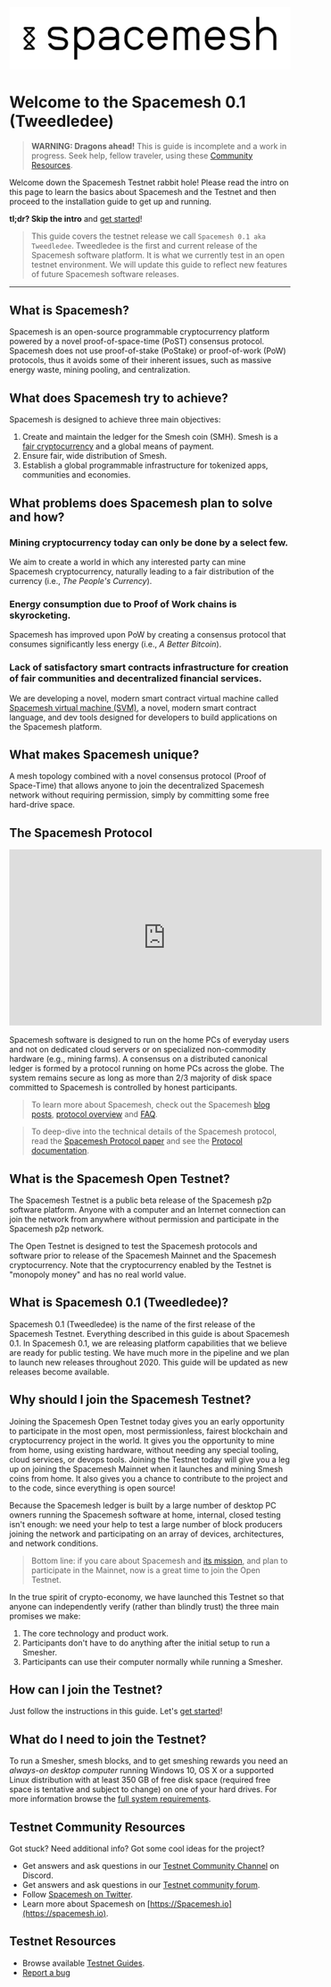 ![](/images/logo.png)

# Welcome to the Spacemesh 0.1 (Tweedledee)

> **WARNING: Dragons ahead!** This is guide is incomplete and a work in progress. Seek help, fellow traveler, using these [Community Resources](#testnet-community-resources).

Welcome down the Spacemesh Testnet rabbit hole! Please read the intro on this page to learn the basics about Spacemesh and the Testnet and then proceed to the installation guide to get up and running.

**tl;dr? Skip the intro** and [get started](guide/install.md)!

> This guide covers the testnet release we call `Spacemesh 0.1 aka Tweedledee`. Tweedledee is the first and current release of the Spacemesh software platform. It is what we currently test in an open testnet environment. We will update this guide to reflect new features of future Spacemesh software releases.

---

## What is Spacemesh?
Spacemesh is an open-source programmable cryptocurrency platform powered by a novel proof-of-space-time (PoST) consensus protocol. Spacemesh does not use proof-of-stake (PoStake) or proof-of-work (PoW) protocols, thus it avoids some of their inherent issues, such as massive energy waste, mining pooling, and centralization.

## What does Spacemesh try to achieve?
Spacemesh is designed to achieve three main objectives:
1. Create and maintain the ledger for the Smesh coin (SMH). Smesh is a [fair cryptocurrency](https://spacemesh.io/faq/#lowbarriertoentry) and a global means of payment.
2. Ensure fair, wide distribution of Smesh.
3. Establish a global programmable infrastructure for tokenized apps, communities and economies.

## What problems does Spacemesh plan to solve and how?

### Mining cryptocurrency today can only be done by a select few.
We aim to create a world in which any interested party can mine Spacemesh cryptocurrency, naturally leading to a fair distribution of the currency (i.e., _The People's Currency_).

### Energy consumption due to Proof of Work chains is skyrocketing.
Spacemesh has improved upon PoW by creating a consensus protocol that consumes significantly less energy (i.e., _A Better Bitcoin_).

### Lack of satisfactory smart contracts infrastructure for creation of fair communities and decentralized financial services.
We are developing a novel, modern smart contract virtual machine called [Spacemesh virtual machine (SVM)](https://github.com/spacemeshos/svm), a novel, modern smart contract language, and dev tools designed for developers to build applications on the Spacemesh platform.

## What makes Spacemesh unique?
A mesh topology combined with a novel consensus protocol (Proof of Space-Time) that allows anyone to join the decentralized Spacemesh network without requiring permission, simply by committing some free hard-drive space.

## The Spacemesh Protocol
<div width="100%" align="center">
<iframe width="560" height="315" src="https://www.youtube-nocookie.com/embed/videoseries?list=PL5BszCNLCnMP49lAl2OWX3L8GK50ngq0Y" frameborder="0" allow="accelerometer; autoplay; encrypted-media; gyroscope; picture-in-picture" allowfullscreen></iframe>
</div>

Spacemesh software is designed to run on the home PCs of everyday users and not on dedicated cloud servers or on specialized non-commodity hardware (e.g., mining farms). A consensus on a distributed canonical ledger is formed by a protocol running on home PCs across the globe. The system remains secure as long as more than 2/3 majority of disk space committed to Spacemesh is controlled by honest participants.

> To learn more about Spacemesh, check out the Spacemesh [blog posts](https://spacemesh.io/posts/), [protocol overview](https://spacemesh.io/overview/) and [FAQ](https://spacemesh.io/faq/).

> To deep-dive into the technical details of the Spacemesh protocol, read the [Spacemesh Protocol paper](https://spacemesh.io/spacemesh-protocol-v1-0) and see the [Protocol documentation](https://github.com/spacemeshos/protocol).

## What is the Spacemesh Open Testnet?
The Spacemesh Testnet is a public beta release of the Spacemesh p2p software platform. Anyone with a computer and an Internet connection can join the network from anywhere without permission and participate in the Spacemesh p2p network.

The Open Testnet is designed to test the Spacemesh protocols and software prior to release of the Spacemesh Mainnet and the Spacemesh cryptocurrency. Note that the cryptocurrency enabled by the Testnet is "monopoly money" and has no real world value.

## What is Spacemesh 0.1 (Tweedledee)?
Spacemesh 0.1 (Tweedledee) is the name of the first release of the Spacemesh Testnet. Everything described in this guide is about Spacemesh 0.1. In Spacemesh 0.1, we are releasing platform capabilities that we believe are ready for public testing. We have much more in the pipeline and we plan to launch new releases throughout 2020. This guide will be updated as new releases become available.

## Why should I join the Spacemesh Testnet?
Joining the Spacemesh Open Testnet today gives you an early opportunity to participate in the most open, most permissionless, fairest blockchain and cryptocurrency project in the world. It gives you the opportunity to mine from home, using existing hardware, without needing any special tooling, cloud services, or devops tools. Joining the Testnet today will give you a leg up on joining the Spacemesh Mainnet when it launches and mining Smesh coins from home. It also gives you a chance to contribute to the project and to the code, since everything is open source!

Because the Spacemesh ledger is built by a large number of desktop PC owners running the Spacemesh software at home, internal, closed testing isn't enough: we need your help to test a large number of block producers joining the network and participating on an array of devices, architectures, and network conditions.

> Bottom line: if you care about Spacemesh and [its mission](https://spacemesh.io/vision/), and plan to participate in the Mainnet, now is a great time to join the Open Testnet.

In the true spirit of crypto-economy, we have launched this Testnet so that anyone can independently verify (rather than blindly trust) the three main promises we make:
1. The core technology and product work.
2. Participants don't have to do anything after the initial setup to run a Smesher.
3. Participants can use their computer normally while running a Smesher.

## How can I join the Testnet?
Just follow the instructions in this guide. Let's [get started](guide/install.md)!

## What do I need to join the Testnet?
To run a Smesher, smesh blocks, and to get smeshing rewards you need an _always-on desktop computer_ running Windows 10, OS X or a supported Linux distribution with at least 350 GB of free disk space (required free space is tentative and subject to change) on one of your hard drives. For more information browse the [full system requirements](requirements.md).

## Testnet Community Resources
Got stuck? Need additional info? Got some cool ideas for the project?
- Get answers and ask questions in our [Testnet Community Channel](https://discord.gg/Mf8T4Db) on Discord.
- Get answers and ask questions in our [Testnet community forum](https://community.spacemesh.io/c/testnet).
- Follow [Spacemesh on Twitter](https://twitter.com/teamspacemesh).
- Learn more about Spacemesh on [https://Spacemesh.io](https://spacemesh.io).

## Testnet Resources
- Browse available [Testnet Guides](all.md).
- [Report a bug](issues.md)
